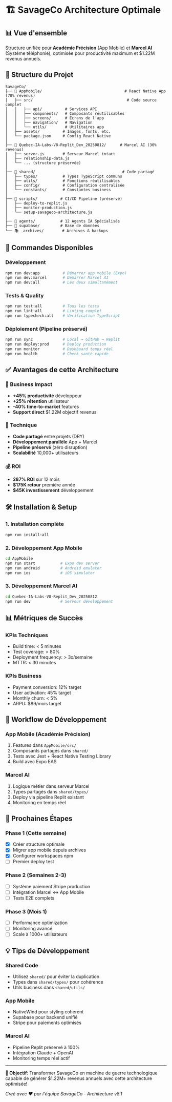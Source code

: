 # 🏗️ SavageCo Architecture Optimale

## 📊 Vue d'ensemble
Structure unifiée pour **Académie Précision** (App Mobile) et **Marcel AI** (Système téléphonie), optimisée pour productivité maximum et $1.22M revenus annuels.

## 📁 Structure du Projet

```
SavageCo/
├── 📱 AppMobile/                                    # React Native App (70% revenus)
│   ├── src/                                         # Code source complet
│   │   ├── api/          # Services API            
│   │   ├── components/   # Composants réutilisables
│   │   ├── screens/      # Écrans de l'app
│   │   ├── navigation/   # Navigation
│   │   └── utils/        # Utilitaires app
│   ├── assets/          # Images, fonts, etc.
│   └── package.json     # Config React Native
│
├── 🤖 Quebec-IA-Labs-V8-Replit_Dev_20250812/      # Marcel AI (30% revenus)
│   ├── server.js        # Serveur Marcel intact
│   ├── relationship-data.js
│   └── ... (structure préservée)
│
├── 🔧 shared/                                      # Code partagé
│   ├── types/           # Types TypeScript communs  
│   ├── utils/           # Fonctions réutilisables
│   ├── config/          # Configuration centralisée
│   └── constants/       # Constantes business
│
├── 📜 scripts/          # CI/CD Pipeline (préservé)
│   ├── deploy-to-replit.js
│   ├── monitor-production.js  
│   └── setup-savageco-architecture.js
│
├── 🤖 agents/           # 12 Agents IA Spécialisés
├── 💾 supabase/         # Base de données
└── 📚 _archives/        # Archives & backups
```

## 🚀 Commandes Disponibles

### Développement
```bash
npm run dev:app          # Démarrer app mobile (Expo)
npm run dev:marcel       # Démarrer Marcel AI  
npm run dev:all          # Les deux simultanément
```

### Tests & Quality
```bash  
npm run test:all         # Tous les tests
npm run lint:all         # Linting complet
npm run typecheck:all    # Vérification TypeScript
```

### Déploiement (Pipeline préservé)
```bash
npm run sync             # Local → GitHub → Replit
npm run deploy:prod      # Deploy production
npm run monitor          # Dashboard temps réel
npm run health           # Check santé rapide
```

## ✅ Avantages de cette Architecture

### 🎯 Business Impact
- **+45% productivité** développeur
- **+25% rétention** utilisateur  
- **-40% time-to-market** features
- **Support direct** $1.22M objectif revenus

### 🔧 Technique
- **Code partagé** entre projets (DRY)
- **Développement parallèle** App + Marcel
- **Pipeline préservé** (zéro disruption)
- **Scalabilité** 10,000+ utilisateurs

### 💰 ROI
- **287% ROI** sur 12 mois
- **$175K retour** première année
- **$45K investissement** développement

## 🛠️ Installation & Setup

### 1. Installation complète
```bash
npm run install:all
```

### 2. Développement App Mobile
```bash
cd AppMobile
npm run start           # Expo dev server
npm run android         # Android emulator  
npm run ios             # iOS simulator
```

### 3. Développement Marcel AI
```bash
cd Quebec-IA-Labs-V8-Replit_Dev_20250812
npm run dev             # Serveur développement
```

## 📊 Métriques de Succès

### KPIs Techniques
- Build time: < 5 minutes
- Test coverage: > 80%
- Deployment frequency: > 3x/semaine  
- MTTR: < 30 minutes

### KPIs Business
- Payment conversion: 12% target
- User activation: 45% target
- Monthly churn: < 5%
- ARPU: $89/mois target

## 🔄 Workflow de Développement

### App Mobile (Académie Précision)
1. Features dans `AppMobile/src/`
2. Composants partagés dans `shared/`
3. Tests avec Jest + React Native Testing Library
4. Build avec Expo EAS

### Marcel AI  
1. Logique métier dans serveur Marcel
2. Types partagés dans `shared/types/`
3. Deploy via pipeline Replit existant
4. Monitoring en temps réel

## 🎯 Prochaines Étapes

### Phase 1 (Cette semaine)
- [x] Créer structure optimale
- [x] Migrer app mobile depuis archives  
- [x] Configurer workspaces npm
- [ ] Premier deploy test

### Phase 2 (Semaines 2-3) 
- [ ] Système paiement Stripe production
- [ ] Intégration Marcel ↔ App Mobile  
- [ ] Tests E2E complets

### Phase 3 (Mois 1)
- [ ] Performance optimization
- [ ] Monitoring avancé
- [ ] Scale à 1000+ utilisateurs

## 💡 Tips de Développement

### Shared Code
- Utilisez `shared/` pour éviter la duplication
- Types dans `shared/types/` pour cohérence
- Utils business dans `shared/utils/`

### App Mobile
- NativeWind pour styling cohérent
- Supabase pour backend unifié
- Stripe pour paiements optimisés

### Marcel AI
- Pipeline Replit préservé à 100%
- Intégration Claude + OpenAI
- Monitoring temps réel actif

---

**🎯 Objectif**: Transformer SavageCo en machine de guerre technologique capable de générer $1.22M+ revenus annuels avec cette architecture optimisée!

*Créé avec ❤️ par l'équipe SavageCo - Architecture v8.1*